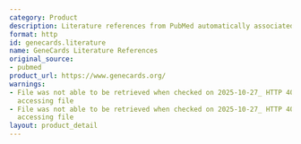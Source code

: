 ```yaml
---
category: Product
description: Literature references from PubMed automatically associated with genes
format: http
id: genecards.literature
name: GeneCards Literature References
original_source:
- pubmed
product_url: https://www.genecards.org/
warnings:
- File was not able to be retrieved when checked on 2025-10-27_ HTTP 403 error when
  accessing file
- File was not able to be retrieved when checked on 2025-10-27_ HTTP 403 error when
  accessing file
layout: product_detail
---
```

